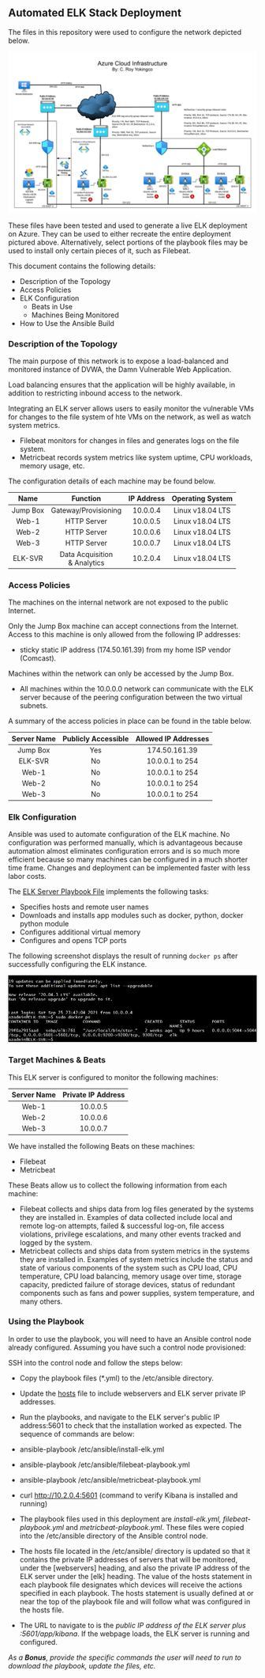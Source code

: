 ## Automated ELK Stack Deployment

The files in this repository were used to configure the network depicted below.

![Update the path with the name of your diagram](Images/Azure-Diagram.png)

These files have been tested and used to generate a live ELK deployment on Azure. They can be used to either recreate the entire deployment pictured above. Alternatively, select portions of the playbook files may be used to install only certain pieces of it, such as Filebeat.


This document contains the following details:
- Description of the Topology
- Access Policies
- ELK Configuration
  - Beats in Use
  - Machines Being Monitored
- How to Use the Ansible Build


### Description of the Topology

The main purpose of this network is to expose a load-balanced and monitored instance of DVWA, the Damn Vulnerable Web Application.

Load balancing ensures that the application will be highly available, in addition to restricting inbound access to the network.

Integrating an ELK server allows users to easily monitor the vulnerable VMs for changes to the file system of hte VMs on the network, as well as watch system metrics.
- Filebeat monitors for changes in files and generates logs on the file system.
- Metricbeat records system metrics like system uptime, CPU workloads, memory usage, etc.

The configuration details of each machine may be found below.

|   Name   	|             Function             	| IP Address 	| Operating System 	|
|:--------:	|:--------------------------------:	|:----------:	|:----------------:	|
| Jump Box 	|       Gateway/Provisioning       	|  10.0.0.4  	| Linux v18.04 LTS 	|
|   Web-1  	|            HTTP Server           	|  10.0.0.5  	| Linux v18.04 LTS 	|
|   Web-2  	|            HTTP Server           	|  10.0.0.6  	| Linux v18.04 LTS 	|
|   Web-3  	|            HTTP Server           	|  10.0.0.7  	| Linux v18.04 LTS 	|
|  ELK-SVR 	| Data Acquisition <br>& Analytics 	|  10.2.0.4  	| Linux v18.04 LTS 	|

### Access Policies

The machines on the internal network are not exposed to the public Internet. 

Only the Jump Box machine can accept connections from the Internet. Access to this machine is only allowed from the following IP addresses:
- sticky static IP address (174.50.161.39) from my home ISP vendor (Comcast).

Machines within the network can only be accessed by the Jump Box.
- All machines within the 10.0.0.0 network can communicate with the ELK server because of the peering         configuration between the two virtual subnets. 

A summary of the access policies in place can be found in the table below.

| Server Name 	| Publicly Accessible 	| Allowed IP Addresses 	|
|:-----------:	|:-------------------:	|:--------------------:	|
|   Jump Box  	|         Yes         	|     174.50.161.39    	|
|   ELK-SVR   	|          No         	|    10.0.0.1 to 254   	|
|    Web-1    	|          No         	|    10.0.0.1 to 254   	|
|    Web-2    	|          No         	|    10.0.0.1 to 254   	|
|    Web-3    	|          No         	|    10.0.0.1 to 254   	|


### Elk Configuration

Ansible was used to automate configuration of the ELK machine. No configuration was performed manually, which is advantageous because automation almost eliminates configuration errors and is so much more efficient because so many machines can be configured in a much shorter time frame. Changes and deployment can be implemented faster with less labor costs.

The [ELK Server Playbook File](Ansible/install-elk.yml) implements the following tasks:

- Specifies hosts and remote user names
- Downloads and installs app modules such as docker, python, docker python module
- Configures additional virtual memory
- Configures and opens TCP ports

 
The following screenshot displays the result of running `docker ps` after successfully configuring the ELK instance.

![screenshot of docker ps output](Images/Docker_PS.png)

### Target Machines & Beats
This ELK server is configured to monitor the following machines:

| Server Name 	| Private IP Address 	|
|:-----------:	|:------------------:	|
|    Web-1    	|      10.0.0.5      	|
|    Web-2    	|      10.0.0.6      	|
|    Web-3    	|      10.0.0.7      	|

We have installed the following Beats on these machines:
- Filebeat
- Metricbeat

These Beats allow us to collect the following information from each machine:

- Filebeat collects and ships data from log files generated by the systems they are installed in. Examples of data collected include local and remote log-on attempts, failed & successful log-on, file access violations, privilege escalations, and many other events tracked and logged by the system.
- Metricbeat collects and ships data from system metrics in the systems they are installed in. Examples of system metrics include the status and state of various components of the system such as CPU load, CPU temperature, CPU load balancing, memory usage over time, storage capacity, predicted failure of storage devices, status of redundant components such as fans and power supplies, system temperature, and many others.

### Using the Playbook
In order to use the playbook, you will need to have an Ansible control node already configured. Assuming you have such a control node provisioned: 

SSH into the control node and follow the steps below:
- Copy the playbook files (*.yml) to the /etc/ansible directory.
- Update the [hosts](Images/hosts.png) file to include webservers and ELK server private IP addresses.
- Run the playbooks, and navigate to the ELK server's public IP address:5601 to check that the installation worked as expected. The sequence of commands are below:
- ansible-playbook /etc/ansible/install-elk.yml
- ansible-playbook /etc/ansible/filebeat-playbook.yml
- ansible-playbook /etc/ansible/metricbeat-playbook.yml
- curl http://10.2.0.4:5601 (command to verify Kibana is installed and running)

- The playbook files used in this deployment are *install-elk.yml, filebeat-playbook.yml* and *metricbeat-playbook.yml*. These files were copied into the /etc/ansible directory of the Ansible control node.
- The hosts file located in the /etc/ansible/ directory is updated so that it contains the private IP addresses of servers that will be monitored, under the [webservers] heading, and also the private IP address of the ELK server under the [elk] heading. The value of the hosts statement in each playbook file designates which devices will receive the actions specified in each playbook. The hosts statement is usually defined at or near the top of the playbook file and will follow what was configured in the hosts file.

  	
 
- The URL to navigate to is the *public IP address of the ELK server plus :5601/app/kibana*. If the webpage loads, the ELK server is running and configured.

_As a **Bonus**, provide the specific commands the user will need to run to download the playbook, update the files, etc._